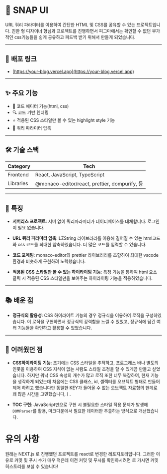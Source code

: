 # 📝 SNAP UI

URL 쿼리 파라미터를 이용하여 간단한 HTML 및 CSS를 공유할 수 있는 프로젝트입니다.
친한 형 디자이너 형님과 프로젝트를 진행하면서 피그마에서는 확인할 수 없던 부가적인 css기능들을
쉽게 공유하고 피드백 받기 위해서 만들게 되었습니다.

---

## 🔗 배포 링크

- [https://your-blog.vercel.app](https://your-blog.vercel.app)

---

## ✨ 주요 기능

- 📖 코드 에디터 기능(html, css)
- 🔍 코드 기반 렌더링
- ⭐ 적용된 CSS 스타일만 볼 수 있는 highlight style 기능
- 📱 쿼리 파라미터 압축

---

## 🛠️ 기술 스택

| Category  | Tech                                          |
| --------- | --------------------------------------------- |
| Frontend  | React, JavaScript, TypeScript                 |
| Libraries | @monaco-editor/react, prettier, dompurify, 등 |

---

## 📝 특징

- **서버리스 프로젝트**: 서버 없이 쿼리파라미터가 데이터베이스를 대체합니다. 로그인이 필요 없습니다.

- **URL 쿼리 파라미터 압축**: LZString 라이브러리를 이용해 길어질 수 있는 html코드와 css 코드를 최대한 압축하였습니다. 더 많은 코드를 입력할 수 있습니다.

- **코드 포메팅**: monaco-editor와 prettier 라이브러리를 조합하여 최대한 vscode 환경과 비슷하게 구현하려 노력했습니다.

- **적용된 CSS 스타일만 볼 수 있는 하이라이팅 기능**: 특정 기능을 통하여 html 요소 클릭 시 적용된 CSS 스타일만을 보여주는 하이라이팅 기능을 적용하였습니다.

---

## 📚 배운 점

- **정규식의 활용성**: CSS 하이라이트 기능의 경우 정규식을 이용하여 로직을 구성하였습니다. 이 로직을 구현하면서
  정규식의 강력함을 느낄 수 있었고, 정규식에 담긴 여러 기능들을 확인하고 활용할 수 있었습니다.

---

## 🧩 어려웠던 점

- **CSS하이라이팅 기능**: 초기에는 CSS 스타일을 추적하고, 프로그레스 바나 별도의 인풋을 이용하여 CSS 지식이 없는 사람도 스타일 조정을 할 수 있게끔 만들고 싶었습니다. 하지만 워낙 CSS 속성의 개수가 많고 로직 또한 너무 복잡하여, 현재 기능을 생각하게 되었는데 처음에는 CSS 클래스, id, 셀렉터를 오브젝트 형태로 만들어 제어 하려고 했습니다만 동일한 KEY가 들어올 수 없는 오브젝트 자료형의 한계로 꽤 많은 시간을 고민했습니다,ㅣ.

- **TOC 구현**: JavaScript만으로 구현 시 불필요한 스타일 적용 문제가 발생해 `DOMParser`를 활용, 마크다운에서 필요한 데이터만 추출하는 방식으로 개선했습니다.

# 유의 사항

원래는 NEXT.js 로 진행했던 프로젝트를 react로 변경한 레포지토리입니다. 그러한 이유로 커밋 및 푸시 수가 매우 적은데
이전 커밋 및 푸시를 확인하시려면 []()로 가시면 커밋 히스토리를 보실 수 있습니다!
